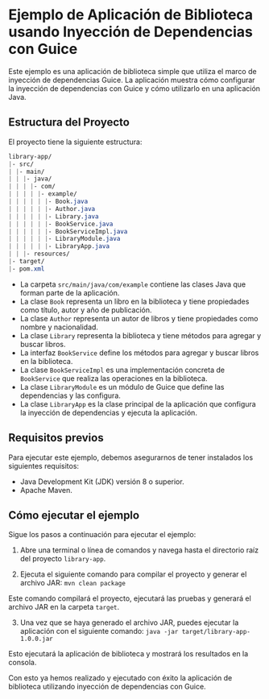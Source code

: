 # Ejemplo de Aplicación de Biblioteca usando Inyección de Dependencias con Guice

Este ejemplo es una aplicación de biblioteca simple que utiliza el marco de inyección de dependencias Guice. La aplicación muestra cómo configurar la inyección de dependencias con Guice y cómo utilizarlo en una aplicación Java.

## Estructura del Proyecto

El proyecto tiene la siguiente estructura:

```css
library-app/
|- src/
| |- main/
| | |- java/
| | | |- com/
| | | | |- example/
| | | | | |- Book.java
| | | | | |- Author.java
| | | | | |- Library.java
| | | | | |- BookService.java
| | | | | |- BookServiceImpl.java
| | | | | |- LibraryModule.java
| | | | | |- LibraryApp.java
| | |- resources/
|- target/
|- pom.xml
```
- La carpeta `src/main/java/com/example` contiene las clases Java que forman parte de la aplicación.
- La clase `Book` representa un libro en la biblioteca y tiene propiedades como título, autor y año de publicación.
- La clase `Author` representa un autor de libros y tiene propiedades como nombre y nacionalidad.
- La clase `Library` representa la biblioteca y tiene métodos para agregar y buscar libros.
- La interfaz `BookService` define los métodos para agregar y buscar libros en la biblioteca.
- La clase `BookServiceImpl` es una implementación concreta de `BookService` que realiza las operaciones en la biblioteca.
- La clase `LibraryModule` es un módulo de Guice que define las dependencias y las configura.
- La clase `LibraryApp` es la clase principal de la aplicación que configura la inyección de dependencias y ejecuta la aplicación.

## Requisitos previos

Para ejecutar este ejemplo, debemos asegurarnos de tener instalados los siguientes requisitos:

- Java Development Kit (JDK) versión 8 o superior.
- Apache Maven.

## Cómo ejecutar el ejemplo

Sigue los pasos a continuación para ejecutar el ejemplo:

1. Abre una terminal o línea de comandos y navega hasta el directorio raíz del proyecto `library-app`.

2. Ejecuta el siguiente comando para compilar el proyecto y generar el archivo JAR:
```mvn clean package```

Este comando compilará el proyecto, ejecutará las pruebas y generará el archivo JAR en la carpeta `target`.

3. Una vez que se haya generado el archivo JAR, puedes ejecutar la aplicación con el siguiente comando:
```java -jar target/library-app-1.0.0.jar```

Esto ejecutará la aplicación de biblioteca y mostrará los resultados en la consola.

Con esto ya hemos realizado y ejecutado con éxito la aplicación de biblioteca utilizando inyección de dependencias con Guice.
